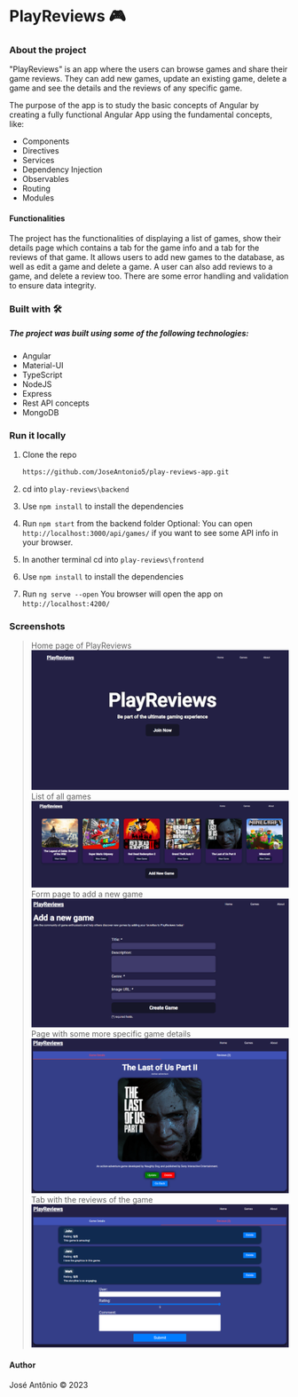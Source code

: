 # PlayReviews 🎮

### About the project

"PlayReviews" is an app where the users can browse games and share their game reviews. They can add new games, update an existing game, delete a game and see the details and the reviews of any specific game.

The purpose of the app is to study the basic concepts of Angular by creating a fully functional Angular App using the fundamental concepts, like:
- Components
- Directives
- Services
- Dependency Injection
- Observables
- Routing
- Modules

#### Functionalities

The project has the functionalities of displaying a list of games, show their details page which contains a tab for the game info and a tab for the reviews of that game. It allows users to add new games to the database, as well as edit a game and delete a game. A user can also add reviews to a game, and delete a review too. There are some error handling and validation to ensure data integrity.

### Built with 🛠️

##### The project was built using some of the following technologies:

- Angular
- Material-UI
- TypeScript
- NodeJS
- Express
- Rest API concepts
- MongoDB

### Run it locally

1. Clone the repo
   ```sh
   https://github.com/JoseAntonio5/play-reviews-app.git
   ```
2. cd into `play-reviews\backend`

3. Use `npm install` to install the dependencies

4. Run `npm start` from the backend folder
Optional: You can open `http://localhost:3000/api/games/` if you want to see some API info in your browser.

5. In another terminal cd into `play-reviews\frontend`

6. Use `npm install` to install the dependencies

7. Run `ng serve --open`
You browser will open the app on `http://localhost:4200/`

### Screenshots

> Home page of PlayReviews
![](imgs/home.png)
> List of all games
![](imgs/all_games.png)
> Form page to add a new game
![](imgs/new_game_form.png)
> Page with some more specific game details
![](imgs/game_details_page.png)
> Tab with the reviews of the game
![](imgs/reviews_tab.png)

#### Author
José Antônio ©️ 2023